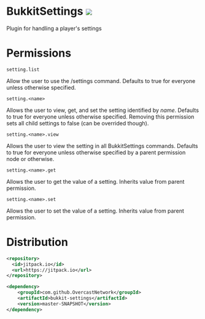 BukkitSettings [![](https://jitpack.io/v/OvercastNetwork/BukkitSettings.svg)](https://jitpack.io/#OvercastNetwork/BukkitSettings)
==============

Plugin for handling a player's settings

Permissions
===========

`setting.list`

Allow the user to use the /settings command.  Defaults to true for everyone
unless otherwise specified.

`setting.<name>`

Allows the user to view, get, and set the setting identified by *name*.
Defaults to true for everyone unless otherwise specified.  Removing this
permission sets all child settings to false (can be overrided though).

`setting.<name>.view`

Allows the user to view the setting in all BukkitSettings commands.  Defaults
to true for everyone unless otherwise specified by a parent permission node or
otherwise.

`setting.<name>.get`

Allows the user to get the value of a setting.  Inherits value from parent
permission.

`setting.<name>.set`

Allows the user to set the value of a setting.  Inherits value from parent
permission.

Distribution
============

```xml
<repository>
  <id>jitpack.io</id>
  <url>https://jitpack.io</url>
</repository>
```

```xml
<dependency>
    <groupId>com.github.OvercastNetwork</groupId>
    <artifactId>bukkit-settings</artifactId>
    <version>master-SNAPSHOT</version>
</dependency>
```

